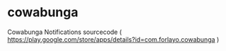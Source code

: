 # cowabunga
Cowabunga Notifications sourcecode ( https://play.google.com/store/apps/details?id=com.forlayo.cowabunga )
